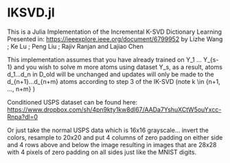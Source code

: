 # IKSVD.jl
This is a Julia Implementation of the Incremental K-SVD Dictionary Learning Presented in: https://ieeexplore.ieee.org/document/6799952
by Lizhe Wang ; Ke Lu ; Peng Liu ; Rajiv Ranjan and Lajiao Chen

This implementation assumes that you have already trained on Y_1 ... Y_{s-1} and you wish to solve m more atoms using dataset Y_s, as a result, atoms d_1...d_n in D_old will be unchanged and updates will only be made to the d_{n+1}...d_{n+m} atoms according to step 3 of the IK-SVD (note k \in \{n+1, ..., n+m\} )


Conditioned USPS dataset can be found here: https://www.dropbox.com/sh/4pn9kty1kw8dl67/AADa7YshuXCtW5ouYxcc-Rnpa?dl=0

Or just take the normal USPS data which is 16x16 grayscale... invert the colors, resample to 20x20 and put 4 columns of zero padding on either side and 4 rows above and below the image resulting in images that are 28x28 with 4 pixels of zero padding on all sides just like the MNIST digits.
